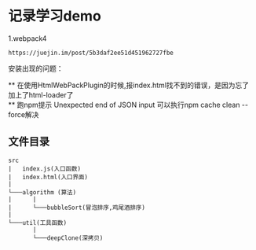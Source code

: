 # 记录学习demo

1.webpack4 

    https://juejin.im/post/5b3daf2ee51d451962727fbe

安装出现的问题：  

** 在使用HtmlWebPackPlugin的时候,报index.html找不到的错误，是因为忘了加上了html-loader了  
** 跑npm提示 Unexpected end of JSON input 可以执行npm cache clean --force解决

## 文件目录  
```
src
|   index.js(入口函数)
|   index.html(入口界面)
|  
└───algorithm (算法)  
|      |
|      └───bubbleSort(冒泡排序,鸡尾酒排序)
|  
└───util(工具函数)
       |
       └───deepClone(深拷贝)